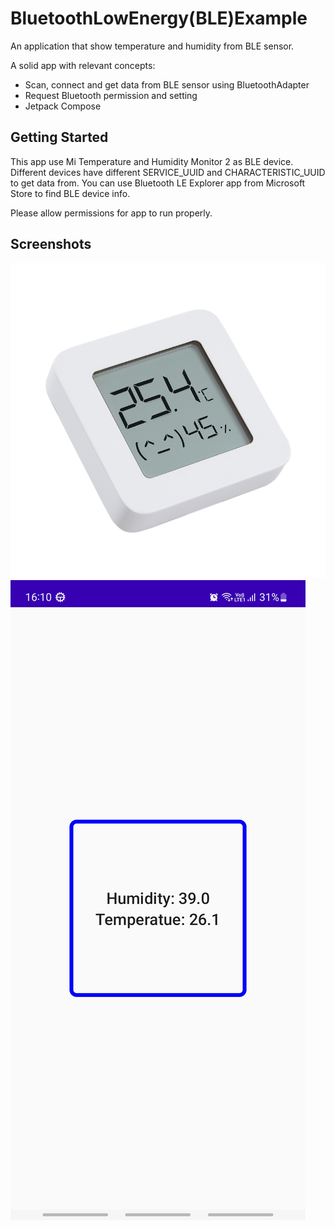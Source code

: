 BluetoothLowEnergy(BLE)Example
===========

An application that show temperature and humidity from BLE sensor.

A solid app with relevant concepts:
* Scan, connect and get data from BLE sensor using BluetoothAdapter
* Request Bluetooth permission and setting
* Jetpack Compose

Getting Started
---------------

This app use Mi Temperature and Humidity Monitor 2 as BLE device. Different devices have different
SERVICE_UUID and CHARACTERISTIC_UUID to get data from. You can use Bluetooth LE Explorer app from Microsoft Store to find BLE device info.

Please allow permissions for app to run properly.

Screenshots
-----------

![Device](images/mi_temperature_humidity_device.jpg "Device")
![Screen](images/ble_mi_temperature_humidity.jpg "Screen")